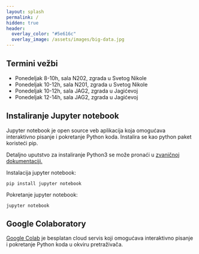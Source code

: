 ```yaml
---
layout: splash
permalink: /
hidden: true
header:
  overlay_color: "#5e616c"
  overlay_image: /assets/images/big-data.jpg
---
```



## Termini vežbi 
 * Ponedeljak 8-10h, sala N202, zgrada u Svetog Nikole 
 * Ponedeljak 10-12h, sala N201, zgrada u Svetog Nikole 
 * Ponedeljak 10-12h, sala JAG2, zgrada u Jagićevoj 
 * Ponedeljak 12-14h, sala JAG2, zgrada u Jagićevoj 

## Instaliranje Jupyter notebook 
Jupyter notebook je open source veb aplikacija koja omogućava interaktivno pisanje i pokretanje Python koda. Instalira se kao python paket koristeći pip. 

Detaljno uputstvo za instaliranje Python3 se može pronaći u [zvaničnoj dokumentaciji.](https://wiki.python.org/moin/BeginnersGuide/Download)


Instalacija jupyter notebook:

```pip install jupyter notebook```

Pokretanje jupyter notebook:

```jupyter notebook```

## Google Colaboratory

[Google Colab](https://colab.research.google.com/) je besplatan cloud servis koji omogućava interaktivno pisanje i pokretanje Python koda u okviru pretraživača.

